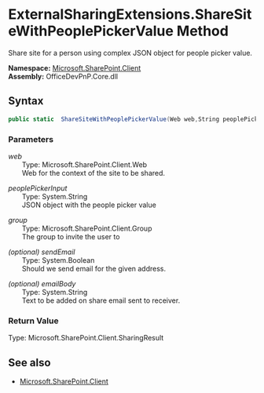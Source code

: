 # ExternalSharingExtensions.ShareSiteWithPeoplePickerValue Method  
Share site for a person using complex JSON object for people picker value.  

**Namespace:** [Microsoft.SharePoint.Client](Microsoft.SharePoint.Client.md)  
**Assembly:** OfficeDevPnP.Core.dll  
## Syntax
```C#
public static  ShareSiteWithPeoplePickerValue(Web web,String peoplePickerInput,Group group,Boolean sendEmail,String emailBody)
```
### Parameters
*web*  
&emsp;&emsp;Type: Microsoft.SharePoint.Client.Web  
&emsp;&emsp;Web for the context of the site to be shared.  
  
*peoplePickerInput*  
&emsp;&emsp;Type: System.String  
&emsp;&emsp;JSON object with the people picker value  
  
*group*  
&emsp;&emsp;Type: Microsoft.SharePoint.Client.Group  
&emsp;&emsp;The group to invite the user to  
  
*(optional) sendEmail*  
&emsp;&emsp;Type: System.Boolean  
&emsp;&emsp;Should we send email for the given address.  
  
*(optional) emailBody*  
&emsp;&emsp;Type: System.String  
&emsp;&emsp;Text to be added on share email sent to receiver.  
  
### Return Value
Type: Microsoft.SharePoint.Client.SharingResult  


## See also
- [Microsoft.SharePoint.Client](Microsoft.SharePoint.Client.md)
